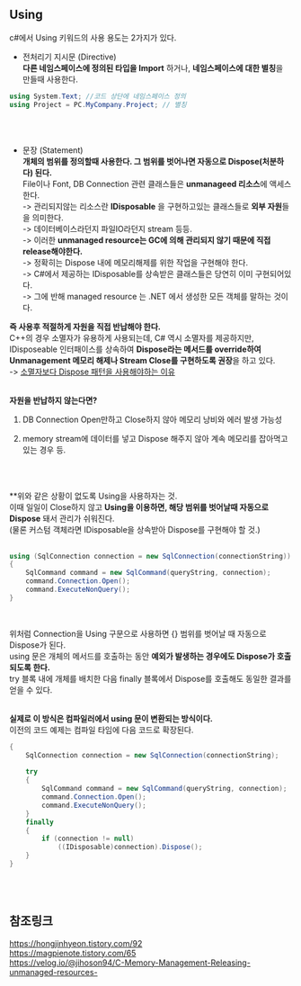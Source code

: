 ## Using
c#에서 Using 키워드의 사용 용도는 2가지가 있다.<br>

* 전처리기 지시문 (Directive)<br>
**다른 네임스페이스에 정의된 타입을 Import** 하거나, **네임스페이스에 대한 별칭**을 만들때 사용한다.<br>

```c#
using System.Text; //코드 상단에 네임스페이스 정의
using Project = PC.MyCompany.Project; // 별칭
```
<br>
<br>

* 문장 (Statement)<br>
**개체의 범위를 정의할때 사용한다. 그 범위를 벗어나면 자동으로 Dispose(처분하다) 된다.**<br>
File이나 Font, DB Connection 관련 클래스들은 **unmanageed 리소스**에 액세스 한다.<br>
-> 관리되지않는 리소스란 **IDisposable** 을 구현하고있는 클래스들로 **외부 자원**들을 의미한다.<br>
-> 데이터베이스라던지 파일IO라던지  stream 등등.<br>
-> 이러한 **unmanaged resource는 GC에 의해 관리되지 않기 때문에 직접 release해야한다.**<br>
-> 정확히는 Dispose 내에 메모리해제를 위한 작업을 구현해야 한다.<br>
-> C#에서 제공하는 IDisposable를 상속받은 클래스들은 당연히 이미 구현되어있다.<br>
-> 그에 반해 managed resource 는 .NET 에서 생성한 모든 객체를 말하는 것이다.<br>

**즉 사용후 적절하게 자원을 직접 반납해야 한다.**<br>
C++의 경우 소멸자가 유용하게 사용되는데, C# 역시 소멸자를 제공하지만,<br>
IDisposeable 인터패이스를 상속하여 **Dispose라는 메서드를 override하여<br>
Unmanagement 메모리 해제나 Stream Close를 구현하도록 권장**을 하고 있다.<br>
-> [소멸자보다 Dispose 패턴을 사용해야하는 이유](http://www.simpleisbest.net/post/2011/05/12/Finalizer-Usage-Pattern.aspx)<br>
<br>

**자원을 반납하지 않는다면?**<br>
1. DB Connection Open만하고 Close하지 않아 메모리 낭비와 에러 발생 가능성<br>

2. memory stream에 데이터를 넣고 Dispose 해주지 않아 계속 메모리를 잡아먹고있는 경우 등.<br>
<br>
<br>

**위와 같은 상황이 없도록 Using을 사용하자는 것.<br>
이때 일일이 Close하지 않고 **Using을 이용하면, 해당 범위를 벗어날때 자동으로 Dispose** 돼서 관리가 쉬워진다.<br>
(물론 커스텀 객체라면 IDisposable을 상속받아 Dispose를 구현해야 할 것.)<br>
<br>

```c#
using (SqlConnection connection = new SqlConnection(connectionString))
{
    SqlCommand command = new SqlCommand(queryString, connection);
    command.Connection.Open();
    command.ExecuteNonQuery();
}
```
<br>

위처럼 Connection을 Using 구문으로 사용하면 {} 범위를 벗어날 때 자동으로 Dispose가 된다.<br>
using 문은 개체의 메서드를 호출하는 동안 **예외가 발생하는 경우에도 Dispose가 호출되도록 한다.**<br> 
try 블록 내에 개체를 배치한 다음 finally 블록에서 Dispose를 호출해도 동일한 결과를 얻을 수 있다.<br> 
<br>

**실제로 이 방식은 컴파일러에서 using 문이 변환되는 방식이다.**<br>
이전의 코드 예제는 컴파일 타임에 다음 코드로 확장된다.<br>

```c#
{
    SqlConnection connection = new SqlConnection(connectionString);
 
    try 
    {            
        SqlCommand command = new SqlCommand(queryString, connection);
        command.Connection.Open();
        command.ExecuteNonQuery(); 
    }
    finally
    {
        if (connection != null)
            ((IDisposable)connection).Dispose();
    }
}
```
<br>
<br>

## 참조링크
https://hongjinhyeon.tistory.com/92 <br>
https://magpienote.tistory.com/65 <br>
https://velog.io/@jihoson94/C-Memory-Management-Releasing-unmanaged-resources- <br>

